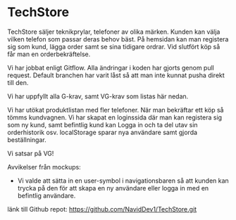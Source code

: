 # TechStore


TechStore säljer teknikprylar, telefoner av olika märken.
Kunden kan välja vilken telefon som passar deras behov bäst. 
På hemsidan kan man registera sig som kund, lägga order samt se sina tidigare ordrar.
Vid slutfört köp så får man en orderbekräftelse.

Vi har jobbat enligt Gitflow. 
Alla ändringar i koden har gjorts genom pull request.
Default branchen har varit låst så att man inte kunnat pusha direkt till den.

Vi har uppfyllt alla G-krav, samt VG-krav som listas här nedan.

Vi har utökat produktlistan med fler telefoner.
När man bekräftar ett köp så tömms kundvagnen.
Vi har skapat en loginssida där man kan registera sig som ny kund, samt befintlig kund kan Logga in och ta del utav sin orderhistorik osv.
localStorage sparar nya användare samt gjorda beställningar.

Vi satsar på VG!

Avvikelser från mockups:
- Vi valde att sätta in en user-symbol i navigationsbaren så att kunden kan trycka på den för att skapa en ny användare eller logga in med en befintlig användare.

länk till Github repot: https://github.com/NavidDev1/TechStore.git


